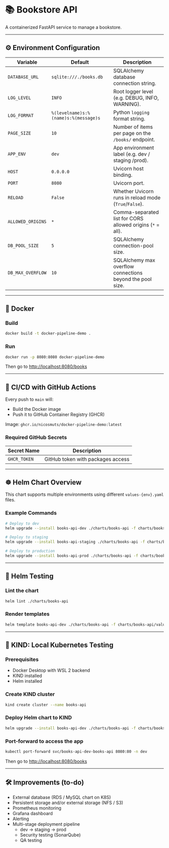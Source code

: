 # 📚 Bookstore API

A containerized FastAPI service to manage a bookstore.

---

## ⚙️ Environment Configuration

| Variable          | Default                                  | Description                                                      |
|-------------------|------------------------------------------|------------------------------------------------------------------|
| `DATABASE_URL`    | `sqlite:///./books.db`                   | SQLAlchemy database connection string.                           |
| `LOG_LEVEL`       | `INFO`                                   | Root logger level (e.g. DEBUG, INFO, WARNING).                   |
| `LOG_FORMAT`      | `%(levelname)s:%(name)s:%(message)s`     | Python `logging` format string.                                  |
| `PAGE_SIZE`       | `10`                                     | Number of items per page on the `/books/` endpoint.              |
| `APP_ENV`         | `dev`                                    | App environment label (e.g. dev / staging /prod).                |
| `HOST`            | `0.0.0.0`                                | Uvicorn host binding.                                            |
| `PORT`            | `8080`                                   | Uvicorn port.                                                    |
| `RELOAD`          | `False`                                  | Whether Uvicorn runs in reload mode (`True`/`False`).            |
| `ALLOWED_ORIGINS` | `*`                                      | Comma-separated list for CORS allowed origins (`*` = all).       |
| `DB_POOL_SIZE`    | `5`                                      | SQLAlchemy connection-pool size.                                 |
| `DB_MAX_OVERFLOW` | `10`                                     | SQLAlchemy max overflow connections beyond the pool size.        |

---

## 🐳 Docker

### Build

```bash
docker build -t docker-pipeline-demo .
```

### Run

```bash
docker run -p 8080:8080 docker-pipeline-demo
```

Then go to [http://localhost:8080/books](http://localhost:8080/books)

---

## 🚀 CI/CD with GitHub Actions

Every push to `main` will:

- Build the Docker image
- Push it to GitHub Container Registry (GHCR)

Image: `ghcr.io/nicosmuts/docker-pipeline-demo:latest`

### Required GitHub Secrets

| Secret Name   | Description                        |
|---------------|------------------------------------|
| `GHCR_TOKEN`  | GitHub token with packages access  |

---

## ☸️ Helm Chart Overview

This chart supports multiple environments using different `values-{env}.yaml` files.

### Example Commands

```bash
# Deploy to dev
helm upgrade --install books-api-dev ./charts/books-api -f charts/books-api/values-dev.yaml --namespace dev --create-namespace

# Deploy to staging
helm upgrade --install books-api-staging ./charts/books-api -f charts/books-api/values-staging.yaml --namespace staging --create-namespace

# Deploy to production
helm upgrade --install books-api-prod ./charts/books-api -f charts/books-api/values-prod.yaml --namespace prod --create-namespace
```

---

## 🧪 Helm Testing

### Lint the chart

```bash
helm lint ./charts/books-api
```

### Render templates

```bash
helm template books-api-dev ./charts/books-api -f charts/books-api/values-dev.yaml
```

---

## 🐳 KIND: Local Kubernetes Testing

### Prerequisites

- Docker Desktop with WSL 2 backend
- KIND installed
- Helm installed

### Create KIND cluster

```bash
kind create cluster --name books-api
```

### Deploy Helm chart to KIND

```bash
helm upgrade --install books-api-dev ./charts/books-api -f charts/books-api/values-dev.yaml --namespace dev --create-namespace
```

### Port-forward to access the app

```bash
kubectl port-forward svc/books-api-dev-books-api 8080:80 -n dev
```

Then go to [http://localhost:8080/books](http://localhost:8080/books)

---

## 🛠 Improvements (to-do)

- External database (RDS / MySQL chart on K8S)
- Persistent storage and/or external storage (NFS / S3)
- Prometheus monitoring
- Grafana dashboard
- Alerting
- Multi-stage deployment pipeline
    - dev -> staging -> prod
    - Security testing (SonarQube)
    - QA testing
